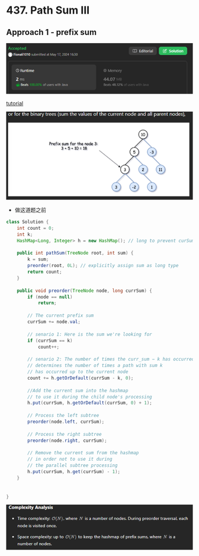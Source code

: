 # 437. Path Sum III

## Approach 1 - prefix sum

![alt text](image-20.png)

[tutorial](https://leetcode.com/problems/path-sum-iii/?envType=study-plan-v2&envId=leetcode-75)

![alt text](image-68.png)

- 做这道题之前

```java
class Solution {
    int count = 0;
    int k;
    HashMap<Long, Integer> h = new HashMap(); // long to prevent curSum overflow;
    
    public int pathSum(TreeNode root, int sum) {
        k = sum;
        preorder(root, 0L); // explicitly assign sum as long type
        return count;
    }

    public void preorder(TreeNode node, long currSum) {
        if (node == null)
            return;
        
        // The current prefix sum
        currSum += node.val;

        // senario 1: Here is the sum we're looking for
        if (currSum == k)
            count++;
        
        // senario 2: The number of times the curr_sum − k has occurred already, 
        // determines the number of times a path with sum k 
        // has occurred up to the current node
        count += h.getOrDefault(currSum - k, 0);
        
        //Add the current sum into the hashmap
        // to use it during the child node's processing
        h.put(currSum, h.getOrDefault(currSum, 0) + 1);

        // Process the left subtree
        preorder(node.left, currSum);

        // Process the right subtree
        preorder(node.right, currSum);

        // Remove the current sum from the hashmap
        // in order not to use it during 
        // the parallel subtree processing
        h.put(currSum, h.get(currSum) - 1);
    }    
            
    
}
```
![alt text](image-21.png)